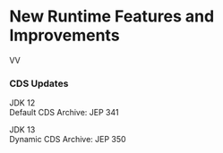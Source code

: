 # New Runtime Features and Improvements
VV
### CDS Updates
JDK 12<br/>
Default CDS Archive: JEP 341<br/>

JDK 13 <br/>
Dynamic CDS Archive: JEP 350


